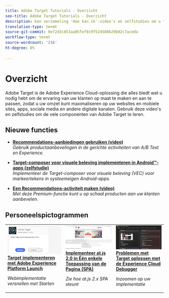 ```yaml
---
title: Adobe Target Tutorials - Overzicht
seo-title: Adobe Target Tutorials - Overzicht
description: Een verzameling 'Hoe kan ik'-video's en zelfstudies om u tot een grootgebruiker van Adobe Target te maken
translation-type: tm+mt
source-git-commit: 0ef2d3c853aa85fef8c9f524588b29b02c7aceda
workflow-type: tm+mt
source-wordcount: '216'
ht-degree: 0%

---
```



# Overzicht

Adobe Target is de Adobe Experience Cloud-oplossing die alles biedt wat u nodig hebt om de ervaring van uw klanten op maat te maken en aan te passen, zodat u uw omzet kunt maximaliseren op uw websites en mobiele sites, apps, sociale media en andere digitale kanalen. Gebruik deze video&#39;s en zelfstudies om de vele componenten van Adobe Target te leren.

## Nieuwe functies

* **[Recommendations-aanbiedingen gebruiken (video)](recommendations/use-recommendations-offers.md)**   <br>
   *Gebruik productaanbevelingen in de gerichte activiteiten van A/B Test en Experience.*

* **[Target-composer voor visuele beleving implementeren in Android™-apps (zelfstudie)](https://docs.adobe.com/content/help/en/experience-cloud/implementing-in-mobile-android-apps-with-launch/index.html)**   <br>
   *Implementeer de Target-composer voor visuele beleving (VEC) voor markeertekens in systeemeigen Android-apps.*

* **[Een Recommendations-activiteit maken (video)](recommendations/create-a-recommendations-activity.md)**   <br>
   *Met deze Premium-functie kunt u op schaal producten aan uw klanten aanbevelen.*

## Personeelspictogrammen

<table>
<tr>
  <td>
    <a href="https://docs.adobe.com/content/help/en/experience-cloud/implementing-in-websites-with-launch/implement-solutions/target.html">
      <img alt="Target implementeren met Adobe Experience Platform Launch" src="assets/launch_referencearchitectureguides.png" />
    </a>
    <div>
      <a href="https://docs.adobe.com/content/help/en/experience-cloud/implementing-in-websites-with-launch/implement-solutions/target.html">
    <strong>Target implementeren met Adobe Experience Platform Launch</strong>
    </a>
    </div>
    <p>
    <em>Webimplementatie versnellen met Starten</em>
    <p>
  </td>
  <td>
    <a href="implementation/implement-atjs-20-in-a-single-page-application.md">
      <img alt="Implementeer at.js 2.0 in Één enkele Toepassing van de Pagina (SPA)" src="assets/implementing_adobetargetsatjs20inasinglepageapplicationspa.png" />
    </a>
    <div>
      <a href="implementation/implement-atjs-20-in-a-single-page-application.md">
    <strong>Implementeer at.js 2.0 in Één enkele Toepassing van de Pagina (SPA)</strong>
    </a>
    </div>
    <p>
    <em>Zie hoe at.js 2.x SPA steunt</em>
    <p>
  </td>
  <td>
    <a href="troubleshooting/troubleshoot-with-the-experience-cloud-debugger.md">
      <img alt="Problemen met Target oplossen met de Experience Cloud Debugger" src="assets/using_the_experienceclouddebuggerwithadobetarget.png" />
    </a>
    <div>
      <a href="troubleshooting/troubleshoot-with-the-experience-cloud-debugger.md">
    <strong>Problemen met Target oplossen met de Experience Cloud Debugger</strong>
    </a>
    </div>
    <p>
    <em>Inzoomen op uw implementatie</em>
    <p>
  </td>
</tr>
</table>
